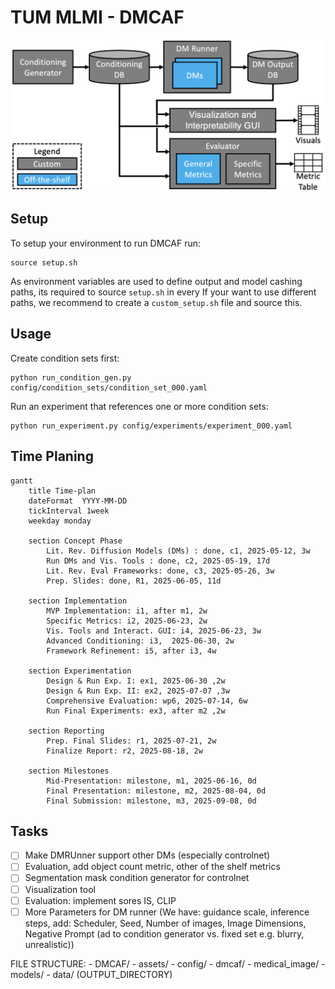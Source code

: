 # TUM MLMI - DMCAF

![method](assets/architecture.png)

## Setup
To setup your environment to run DMCAF run:
```
source setup.sh
```
As environment variables are used to define output and model cashing paths, its required to source `setup.sh` in every
If your want to use different paths, we recommend to create a `custom_setup.sh` file and source this.

## Usage
Create condition sets first:
```
python run_condition_gen.py config/condition_sets/condition_set_000.yaml
```

Run an experiment that references one or more condition sets:
```
python run_experiment.py config/experiments/experiment_000.yaml
```

## Time Planing
```mermaid
gantt
    title Time-plan
    dateFormat  YYYY-MM-DD
    tickInterval 1week
    weekday monday

    section Concept Phase
        Lit. Rev. Diffusion Models (DMs) : done, c1, 2025-05-12, 3w
        Run DMs and Vis. Tools : done, c2, 2025-05-19, 17d
        Lit. Rev. Eval Frameworks: done, c3, 2025-05-26, 3w
        Prep. Slides: done, R1, 2025-06-05, 11d

    section Implementation
        MVP Implementation: i1, after m1, 2w
        Specific Metrics: i2, 2025-06-23, 2w
        Vis. Tools and Interact. GUI: i4, 2025-06-23, 3w
        Advanced Conditioning: i3,  2025-06-30, 2w
        Framework Refinement: i5, after i3, 4w

    section Experimentation
        Design & Run Exp. I: ex1, 2025-06-30 ,2w
        Design & Run Exp. II: ex2, 2025-07-07 ,3w
        Comprehensive Evaluation: wp6, 2025-07-14, 6w
        Run Final Experiments: ex3, after m2 ,2w

    section Reporting
        Prep. Final Slides: r1, 2025-07-21, 2w
        Finalize Report: r2, 2025-08-18, 2w

    section Milestones
        Mid-Presentation: milestone, m1, 2025-06-16, 0d
        Final Presentation: milestone, m2, 2025-08-04, 0d
        Final Submission: milestone, m3, 2025-09-08, 0d
```

## Tasks
- [ ] Make DMRUnner support other DMs (especially controlnet)
- [ ] Evaluation, add object count metric, other of the shelf metrics
- [ ] Segmentation mask condition generator for controlnet
- [ ] Visualization tool
- [ ] Evaluation: implement sores IS, CLIP
- [ ] More Parameters for DM runner (We have: guidance scale, inference steps, add: Scheduler, Seed, Number of images, Image Dimensions, Negative Prompt (ad to condition generator vs. fixed set e.g. blurry, unrealistic))

FILE STRUCTURE:
    - DMCAF/
        - assets/
        - config/
        - dmcaf/
        - medical_image/
    - models/
    - data/ (OUTPUT_DIRECTORY)